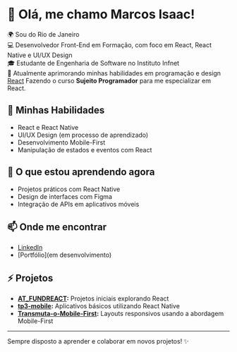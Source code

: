 # 👋 Olá, me chamo Marcos Isaac!

🌍 Sou do Rio de Janeiro  
💻 Desenvolvedor Front-End em Formação, com foco em React, React Native e UI/UX Design  
🎓 Estudante de Engenharia de Software no Instituto Infnet  
📘 Atualmente aprimorando minhas habilidades em programação e design  
[React](https://upload.wikimedia.org/wikipedia/commons/a/a7/React-icon.svg) Fazendo o curso **Sujeito Programador** para me especializar em React.  

## 🚀 Minhas Habilidades
- React e React Native  
- UI/UX Design (em processo de aprendizado)  
- Desenvolvimento Mobile-First  
- Manipulação de estados e eventos com React  

## 🌱 O que estou aprendendo agora
- Projetos práticos com React Native  
- Design de interfaces com Figma  
- Integração de APIs em aplicativos móveis  

## 📫 Onde me encontrar
- [LinkedIn](www.linkedin.com/in/marcos-isaac-7b6654197)  
- [Portfólio](em desenvolvimento)  

## ⚡ Projetos
- **[AT_FUNDREACT](https://github.com/isaaccrvg/AT_FUNDREACT):** Projetos iniciais explorando React  
- **[tp3-mobile](https://github.com/isaaccrvg/tp3-mobile):** Aplicativos básicos utilizando React Native  
- **[Transmuta-o-Mobile-First](https://github.com/isaaccrvg/Transmuta-o-Mobile-First):** Layouts responsivos usando a abordagem Mobile-First  

---
Sempre disposto a aprender e colaborar em novos projetos! ✨
